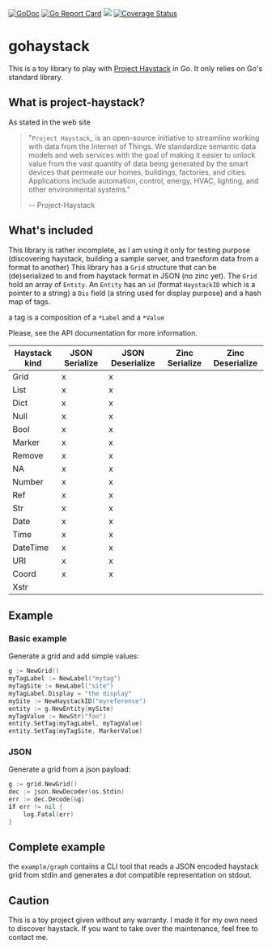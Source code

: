 [![GoDoc](https://godoc.org/github.com/owulveryck/gohaystack?status.svg)](https://pkg.go.dev/github.com/owulveryck/gohaystack?tab=doc) [![Go Report Card](https://goreportcard.com/badge/github.com/owulveryck/gohaystack)](https://goreportcard.com/report/github.com/owulveryck/gohaystack)
![](https://github.com/owulveryck/gohaystack/workflows/Go/badge.svg)
[![Coverage Status](https://coveralls.io/repos/github/owulveryck/gohaystack/badge.svg?branch=master)](https://coveralls.io/github/owulveryck/gohaystack?branch=master)

# gohaystack

This is a toy library to play with [Project Haystack](https://project-haystack.org/) in Go. It only relies on Go's standard library.

## What is project-haystack?

As stated in the web site

> "`Project Haystack`_ is an open-source initiative to streamline
> working with data from the Internet of Things. We standardize
> semantic data models and web services with the goal of making
> it easier to unlock value from the vast quantity of data being
> generated by the smart devices that permeate our homes, buildings,
> factories, and cities. Applications include automation, control,
> energy, HVAC, lighting, and other environmental systems."
>
> -- Project-Haystack

## What's included

This library is rather incomplete, as I am using it only for testing purpose (discovering haystack, building a sample server, and transform data from a format to another)
This library has a `Grid` structure that can be (de)serialized to and from haystack format in JSON (no zinc yet).
The `Grid`  hold an array of `Entity`.
An `Entity` has an `id` (format `HaystackID` which is a pointer to a string) a `Dis` field (a string used for display purpose) and a hash map of tags.

a tag is a composition of a `*Label` and a `*Value`

Please, see the API documentation for more information.

| Haystack kind | JSON Serialize | JSON Deserialize | Zinc Serialize | Zinc Deserialize |
|---------------|----------------|------------------|----------------|------------------|
| Grid          | x              | x                |                |                  |
| List          | x              | x                |                |                  |
| Dict          | x              | x                |                |                  |
| Null          | x              | x                |                |                  |
| Bool          | x              | x                |                |                  |
| Marker        | x              | x                |                |                  |
| Remove        | x              | x                |                |                  |
| NA            | x              | x                |                |                  |
| Number        | x              | x                |                |                  |
| Ref           | x              | x                |                |                  |
| Str           | x              | x                |                |                  |
| Date          | x              | x                |                |                  |
| Time          | x              | x                |                |                  |
| DateTime      | x              | x                |                |                  |
| URI           | x              | x                |                |                  |
| Coord         | x              | x                |                |                  |
| Xstr          |                |                  |                |                  |

## Example

### Basic example

Generate a grid and add simple values:

```go
g := NewGrid()
myTagLabel := NewLabel("mytag")
myTagSite := NewLabel("site")
myTagLabel.Display = "the display"
mySite := NewHaystackID("myreference")
entity := g.NewEntity(mySite)
myTagValue := NewStr("foo")
entity.SetTag(myTagLabel, myTagValue)
entity.SetTag(myTagSite, MarkerValue)
```

### JSON

Generate a grid from a json payload:
```go
g := grid.NewGrid()
dec := json.NewDecoder(os.Stdin)
err := dec.Decode(&g)
if err != nil {
    log.Fatal(err)
}
```

## Complete example

the `example/graph` contains a CLI tool that reads a JSON encoded haystack grid from stdin and generates a dot compatible representation on stdout.

## Caution

This is a toy project given without any warranty. I made it for my own need to discover haystack.
If you want to take over the maintenance, feel free to contact me.
